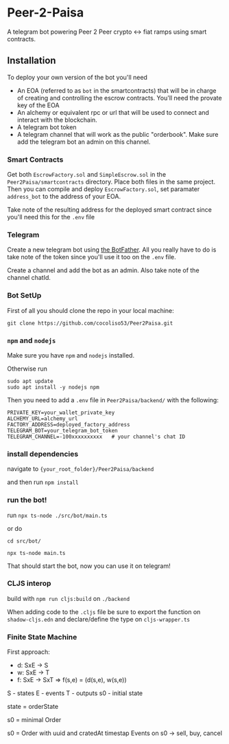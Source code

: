 # Peer-2-Paisa

A telegram bot powering Peer 2 Peer crypto <-> fiat ramps using smart contracts.  

## Installation 

To deploy your own version of the bot you'll need 

- An EOA (referred to as `bot` in the smartcontracts) that will be in charge of creating and controlling the escrow contracts. You'll need the provate key of the EOA
- An alchemy or equivalent rpc or url that will be used to connect and interact with the blockchain. 
- A telegram bot token
- A telegram channel that will work as the public "orderbook". Make sure add the telegram bot an admin on this channel. 


### Smart Contracts

Get both `EscrowFactory.sol` and `SimpleEscrow.sol` in the `Peer2Paisa/smartcontracts` directory. 
Place both files in the same project. Then you can compile and deploy `EscrowFactory.sol`, set paramater `address_bot` to the address of your EOA.
 
Take note of the resulting address for the deployed smart contract since you'll need this for the `.env` file

### Telegram

Create a new telegram bot using [the BotFather](https://telegram.me/BotFather). All you really have to do is take note
of the token since you'll use it too on the `.env` file. 

Create a channel and add the bot as an admin. Also take note of the channel chatId. 

### Bot SetUp

First of all you should clone the repo in your local machine: 

`git clone https://github.com/cocoliso53/Peer2Paisa.git`

### `npm` and `nodejs`

Make sure you have `npm` and `nodejs` installed. 

Otherwise run

```
sudo apt update
sudo apt install -y nodejs npm
```

Then you need to add a `.env` file in `Peer2Paisa/backend/` with the following: 

```
PRIVATE_KEY=your_wallet_private_key
ALCHEMY_URL=alchemy_url
FACTORY_ADDRESS=deployed_factory_address
TELEGRAM_BOT=your_telegram_bot_token
TELEGRAM_CHANNEL=-100xxxxxxxxxx   # your channel's chat ID
```

### install dependencies

navigate to `{your_root_folder}/Peer2Paisa/backend`

and then run `npm install`

### run the bot!

run `npx ts-node ./src/bot/main.ts`

or do 

```
cd src/bot/

npx ts-node main.ts
```

That should start the bot, now you can use it on telegram!


### CLJS interop

build with `npm run cljs:build` on `./backend`

When adding code to the `.cljs` file be sure to export the function on `shadow-cljs.edn` 
and declare/define the type on `cljs-wrapper.ts`

### Finite State Machine

First approach:

- d: SxE -> S
- w: SxE -> T
- f: SxE -> SxT => f(s,e) = (d(s,e), w(s,e))

S - states
E - events
T - outputs
s0 - initial state

state = orderState

s0 = minimal Order 

s0 = Order with uuid and cratedAt timestap
Events on s0 -> sell, buy, cancel
